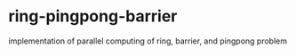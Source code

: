# ring-pingpong-barrier
implementation of parallel computing of ring, barrier, and pingpong problem
